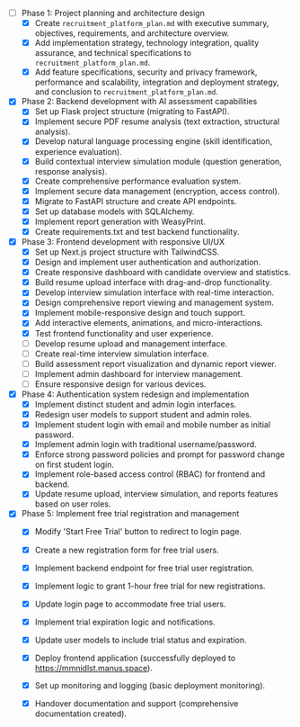 - [ ] Phase 1: Project planning and architecture design
  - [x] Create `recruitment_platform_plan.md` with executive summary, objectives, requirements, and architecture overview.
  - [x] Add implementation strategy, technology integration, quality assurance, and technical specifications to `recruitment_platform_plan.md`.
  - [x] Add feature specifications, security and privacy framework, performance and scalability, integration and deployment strategy, and conclusion to `recruitment_platform_plan.md`.
- [x] Phase 2: Backend development with AI assessment capabilities
  - [x] Set up Flask project structure (migrating to FastAPI).
  - [x] Implement secure PDF resume analysis (text extraction, structural analysis).
  - [x] Develop natural language processing engine (skill identification, experience evaluation).
  - [x] Build contextual interview simulation module (question generation, response analysis).
  - [x] Create comprehensive performance evaluation system.
  - [x] Implement secure data management (encryption, access control).
  - [x] Migrate to FastAPI structure and create API endpoints.
  - [x] Set up database models with SQLAlchemy.
  - [x] Implement report generation with WeasyPrint.
  - [x] Create requirements.txt and test backend functionality.
- [x] Phase 3: Frontend development with responsive UI/UX
  - [x] Set up Next.js project structure with TailwindCSS.
  - [x] Design and implement user authentication and authorization.
  - [x] Create responsive dashboard with candidate overview and statistics.
  - [x] Build resume upload interface with drag-and-drop functionality.
  - [x] Develop interview simulation interface with real-time interaction.
  - [x] Design comprehensive report viewing and management system.
  - [x] Implement mobile-responsive design and touch support.
  - [x] Add interactive elements, animations, and micro-interactions.
  - [x] Test frontend functionality and user experience.
  - [ ] Develop resume upload and management interface.
  - [ ] Create real-time interview simulation interface.
  - [ ] Build assessment report visualization and dynamic report viewer.
  - [ ] Implement admin dashboard for interview management.
  - [ ] Ensure responsive design for various devices.
- [x] Phase 4: Authentication system redesign and implementation
  - [x] Implement distinct student and admin login interfaces.
  - [x] Redesign user models to support student and admin roles.
  - [x] Implement student login with email and mobile number as initial password.
  - [x] Implement admin login with traditional username/password.
  - [x] Enforce strong password policies and prompt for password change on first student login.
  - [x] Implement role-based access control (RBAC) for frontend and backend.
  - [x] Update resume upload, interview simulation, and reports features based on user roles.
- [x] Phase 5: Implement free trial registration and management
  - [x] Modify 'Start Free Trial' button to redirect to login page.
  - [x] Create a new registration form for free trial users.
  - [x] Implement backend endpoint for free trial user registration.
  - [x] Implement logic to grant 1-hour free trial for new registrations.
  - [x] Update login page to accommodate free trial users.
  - [x] Implement trial expiration logic and notifications.
  - [x] Update user models to include trial status and expiration.
  - [x] Deploy frontend application (successfully deployed to https://mmnidlst.manus.space).
  - [x] Set up monitoring and logging (basic deployment monitoring).
  - [x] Handover documentation and support (comprehensive documentation created).

